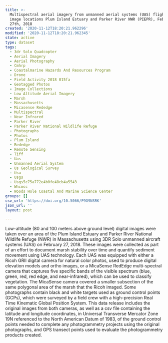 ```yaml
---
title: >-
  Multispectral aerial imagery from unmanned aerial systems (UAS) flights and
  image locations Plum Island Estuary and Parker River NWR (PIEPR), February
  27th, 2018
created: '2020-11-12T18:20:21.962296'
modified: '2020-11-12T18:20:21.962345'
state: active
type: dataset
tags:
  - 3dr Solo Quadcopter
  - Aerial Imagery
  - Aerial Photography
  - Cmhrp
  - Coastalmarine Hazards And Resources Program
  - Drone
  - Field Activity 2018 015fa
  - Geotagged Photos
  - Image Collections
  - Low Altitude Aerial Imagery
  - Marsh
  - Massachusetts
  - Micasense Rededge
  - Multispectral
  - Near Infrared
  - Parker River
  - Parker River National Wildlife Refuge
  - Photographs
  - Photos
  - Plum Island
  - Rededge
  - Remote Sensing
  - Tiff
  - Uas
  - Unmanned Aerial System
  - Us Geological Survey
  - Usa
  - Usgs
  - Usgs5c75a772e4b0fe48cb4a5543
  - Whcmsc
  - Woods Hole Coastal And Marine Science Center
groups: []
csv_url: 'https://doi.org/10.5066/P9O9NSRK'
json_url: ''
layout: post

---
```

Low-altitude (80 and 100 meters above ground level) digital images were taken over an area of the Plum Island Estuary and Parker River National Wildlife Refuge (NWR) in Massachusetts using 3DR Solo unmanned aircraft systems (UAS) on February 27, 2018. These images were collected as part of an effort to document marsh stability over time and quantify sediment movement using UAS technology. Each UAS was equipped with either a Ricoh GRII digital camera for natural color photos, used to produce digital elevation models and ortho images, or a MicaSense RedEdge multi-spectral camera that captures five specific bands of the visible spectrum (blue, green, red, red edge, and near-infrared), which can be used to classify vegetation. The MicaSense camera covered a smaller subsection of the same polygonal area of the marsh that the Ricoh imaged. Some photographs contain black and white targets used as ground control points (GCPs), which were surveyed by a field crew with a high-precision Real Time Kinematic Global Position System. This data release includes the original images from both cameras, as well as a csv file containing the latitude and longitude coordinates, in Universal Transverse Mercator Zone 19N referenced to the North American Datum of 1983, of the ground control points needed to complete any photogrammetry projects using the original photographs, and GPS transect points used to evaluate the photogrammetry products created.

